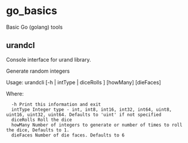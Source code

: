 go_basics
=========

Basic Go (golang) tools

urandcl
-------

Console interface for urand library.

  Generate random integers
  
  Usage: urandcli [-h | intType | diceRolls ] [howMany] [dieFaces]
  
  Where:
  
      -h Print this information and exit
      intType Integer type - int, int8, int16, int32, int64, uint8, uint16, uint32, uint64. Defaults to 'uint' if not specified
      diceRolls Roll the dice
      howMany Number of integers to generate or number of times to roll the dice, Defaults to 1.
      dieFaces Number of die faces. Defaults to 6
  
